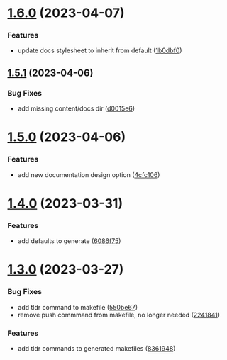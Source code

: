 # [1.6.0](https://github.com/cerico/venlo/compare/v1.5.1...v1.6.0) (2023-04-07)


### Features

* update docs stylesheet to inherit from default ([1b0dbf0](https://github.com/cerico/venlo/commit/1b0dbf03667ea90ec8f6d033ce78ad9504883b4b))



## [1.5.1](https://github.com/cerico/venlo/compare/v1.5.0...v1.5.1) (2023-04-06)


### Bug Fixes

* add missing content/docs dir ([d0015e6](https://github.com/cerico/venlo/commit/d0015e6996639db1d2bbcb74561cda7826bb3856))



# [1.5.0](https://github.com/cerico/venlo/compare/v1.4.0...v1.5.0) (2023-04-06)


### Features

* add new documentation design option ([4cfc106](https://github.com/cerico/venlo/commit/4cfc106ce3597804bc3bc8472f2666975886d5c6))



# [1.4.0](https://github.com/cerico/venlo/compare/v1.3.0...v1.4.0) (2023-03-31)


### Features

* add defaults to generate ([6086f75](https://github.com/cerico/venlo/commit/6086f75d37cc7f3dc9e5745fd0d54f54cd50b3e7))



# [1.3.0](https://github.com/cerico/venlo/compare/v1.2.1...v1.3.0) (2023-03-27)


### Bug Fixes

* add tldr command to makefile ([550be67](https://github.com/cerico/venlo/commit/550be675e958f01b001882996db57661cf6ded78))
* remove push commmand from makefile, no longer needed ([2241841](https://github.com/cerico/venlo/commit/2241841c0ffb7f3cbf7105e95305923df68c26c9))


### Features

* add tldr commands to generated makefiles ([8361948](https://github.com/cerico/venlo/commit/8361948eb6213c44500a0cc9c638afd1732aac50))



